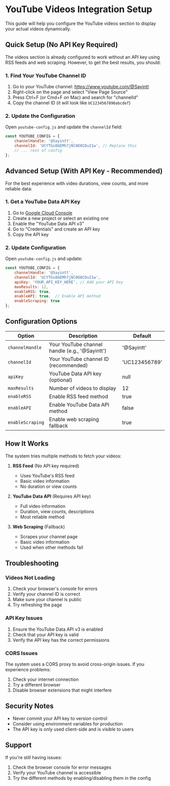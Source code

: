 # YouTube Videos Integration Setup

This guide will help you configure the YouTube videos section to display your actual videos dynamically.

## Quick Setup (No API Key Required)

The videos section is already configured to work without an API key using RSS feeds and web scraping. However, to get the best results, you should:

### 1. Find Your YouTube Channel ID

1. Go to your YouTube channel: https://www.youtube.com/@Sayintt
2. Right-click on the page and select "View Page Source"
3. Press Ctrl+F (or Cmd+F on Mac) and search for "channelId"
4. Copy the channel ID (it will look like `UC1234567890abcdef`)

### 2. Update the Configuration

Open `youtube-config.js` and update the `channelId` field:

```javascript
const YOUTUBE_CONFIG = {
    channelHandle: '@Sayintt',
    channelId: 'UCYTGs8bEMh7jNl0O8CDuI1w', // Replace this
    // ... rest of config
};
```

## Advanced Setup (With API Key - Recommended)

For the best experience with video durations, view counts, and more reliable data:

### 1. Get a YouTube Data API Key

1. Go to [Google Cloud Console](https://console.cloud.google.com/)
2. Create a new project or select an existing one
3. Enable the "YouTube Data API v3"
4. Go to "Credentials" and create an API key
5. Copy the API key

### 2. Update Configuration

Open `youtube-config.js` and update:

```javascript
const YOUTUBE_CONFIG = {
    channelHandle: '@Sayintt',
    channelId: 'UCYTGs8bEMh7jNl0O8CDuI1w',
    apiKey: 'YOUR_API_KEY_HERE', // Add your API key
    maxResults: 12,
    enableRSS: true,
    enableAPI: true,  // Enable API method
    enableScraping: true
};
```

## Configuration Options

| Option | Description | Default |
|--------|-------------|---------|
| `channelHandle` | Your YouTube channel handle (e.g., '@Sayintt') | '@Sayintt' |
| `channelId` | Your YouTube channel ID (recommended) | 'UC123456789' |
| `apiKey` | YouTube Data API key (optional) | null |
| `maxResults` | Number of videos to display | 12 |
| `enableRSS` | Enable RSS feed method | true |
| `enableAPI` | Enable YouTube Data API method | false |
| `enableScraping` | Enable web scraping fallback | true |

## How It Works

The system tries multiple methods to fetch your videos:

1. **RSS Feed** (No API key required)
   - Uses YouTube's RSS feed
   - Basic video information
   - No duration or view counts

2. **YouTube Data API** (Requires API key)
   - Full video information
   - Duration, view counts, descriptions
   - Most reliable method

3. **Web Scraping** (Fallback)
   - Scrapes your channel page
   - Basic video information
   - Used when other methods fail

## Troubleshooting

### Videos Not Loading

1. Check your browser's console for errors
2. Verify your channel ID is correct
3. Make sure your channel is public
4. Try refreshing the page

### API Key Issues

1. Ensure the YouTube Data API v3 is enabled
2. Check that your API key is valid
3. Verify the API key has the correct permissions

### CORS Issues

The system uses a CORS proxy to avoid cross-origin issues. If you experience problems:

1. Check your internet connection
2. Try a different browser
3. Disable browser extensions that might interfere

## Security Notes

- Never commit your API key to version control
- Consider using environment variables for production
- The API key is only used client-side and is visible to users

## Support

If you're still having issues:

1. Check the browser console for error messages
2. Verify your YouTube channel is accessible
3. Try the different methods by enabling/disabling them in the config 